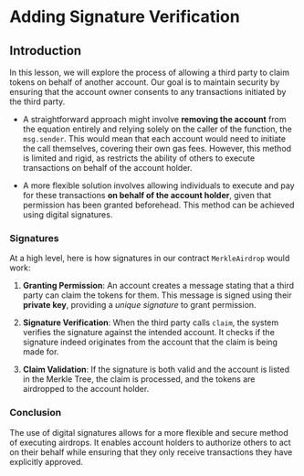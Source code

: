 # Adding Signature Verification

## Introduction

In this lesson, we will explore the process of allowing a third party to claim tokens on behalf of another account. Our goal is to maintain security by ensuring that the account owner consents to any transactions initiated by the third party.

- A straightforward approach might involve **removing the account** from the equation entirely and relying solely on the caller of the function, the `msg.sender`. This would mean that each account would need to initiate the call themselves, covering their own gas fees. However, this method is limited and rigid, as restricts the ability of others to execute transactions on behalf of the account holder.

- A more flexible solution involves allowing individuals to execute and pay for these transactions **on behalf of the account holder**, given that permission has been granted beforehead. This method can be achieved using digital signatures.

### Signatures

At a high level, here is how signatures in our contract `MerkleAirdrop` would work:

1. **Granting Permission**: An account creates a message stating that a third party can claim the tokens for them. This message is signed using their **private key**, providing a _unique signature_ to grant permission.

2. **Signature Verification**: When the third party calls `claim`, the system verifies the signature against the intended account. It checks if the signature indeed originates from the account that the claim is being made for.

3. **Claim Validation**: If the signature is both valid and the account is listed in the Merkle Tree, the claim is processed, and the tokens are airdropped to the account holder.

### Conclusion

The use of digital signatures allows for a more flexible and secure method of executing airdrops. It enables account holders to authorize others to act on their behalf while ensuring that they only receive transactions they have explicitly approved.
